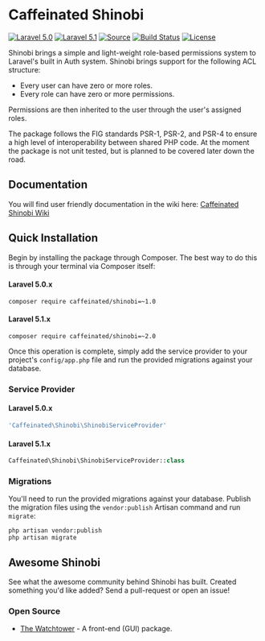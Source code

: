 Caffeinated Shinobi
===================
[![Laravel 5.0](https://img.shields.io/badge/Laravel-5.0-orange.svg?style=flat-square)](http://laravel.com)
[![Laravel 5.1](https://img.shields.io/badge/Laravel-5.1-orange.svg?style=flat-square)](http://laravel.com)
[![Source](http://img.shields.io/badge/source-caffeinated/shinobi-blue.svg?style=flat-square)](https://github.com/caffeinated/shinobi)
[![Build Status](http://img.shields.io/travis/caffeinated/shinobi/master.svg?style=flat-square)](https://travis-ci.org/caffeinated/shinobi)
[![License](http://img.shields.io/badge/license-MIT-brightgreen.svg?style=flat-square)](https://tldrlegal.com/license/mit-license)

Shinobi brings a simple and light-weight role-based permissions system to Laravel's built in Auth system. Shinobi brings support for the following ACL structure:

- Every user can have zero or more roles.
- Every role can have zero or more permissions.

Permissions are then inherited to the user through the user's assigned roles.

The package follows the FIG standards PSR-1, PSR-2, and PSR-4 to ensure a high level of interoperability between shared PHP code. At the moment the package is not unit tested, but is planned to be covered later down the road.

Documentation
-------------
You will find user friendly documentation in the wiki here: [Caffeinated Shinobi Wiki](https://github.com/caffeinated/shinobi/wiki)

Quick Installation
------------------
Begin by installing the package through Composer. The best way to do this is through your terminal via Composer itself:

#### Laravel 5.0.x
```
composer require caffeinated/shinobi=~1.0
```

#### Laravel 5.1.x
```
composer require caffeinated/shinobi=~2.0
```

Once this operation is complete, simply add the service provider to your project's `config/app.php` file and run the provided migrations against your database.

### Service Provider
#### Laravel 5.0.x
```php
'Caffeinated\Shinobi\ShinobiServiceProvider'
```

#### Laravel 5.1.x
```php
Caffeinated\Shinobi\ShinobiServiceProvider::class
```

### Migrations
You'll need to run the provided migrations against your database. Publish the migration files using the `vendor:publish` Artisan command and run `migrate`:

```
php artisan vendor:publish
php artisan migrate
```

Awesome Shinobi
---------------
See what the awesome community behind Shinobi has built. Created something you'd like added? Send a pull-request or open an issue!

### Open Source

- [The Watchtower](https://github.com/SmarchSoftware/watchtower) - A front-end (GUI) package.

